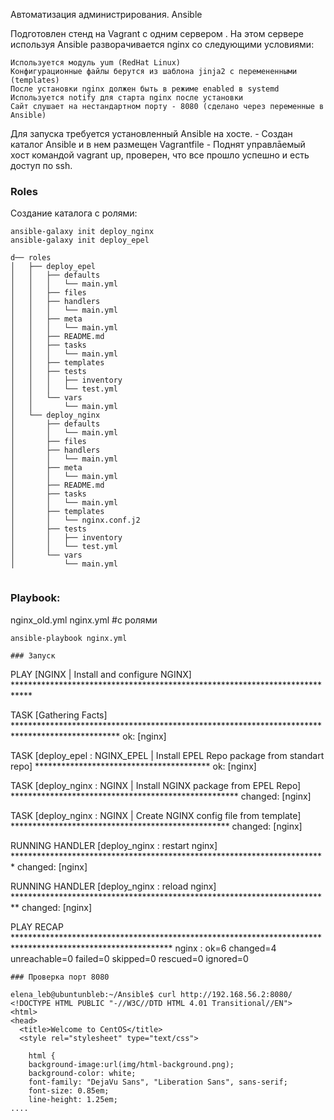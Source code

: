  Автоматизация администрирования. Ansible
 
 Подготовлен стенд на Vagrant с одним сервером . 
 На этом сервере используя Ansible разворачивается nginx со следующими условиями:

    Используется модуль yum (RedHat Linux)
    Конфигурационные файлы берутся из шаблона jinja2 с перемененными (templates)
    После установки nginx должен быть в режиме enabled в systemd
    Используется notify для старта nginx после установки
    Сайт слушает на нестандартном порту - 8080 (сделано через переменные в Ansible)

Для запуска требуется установленный Ansible на хосте.
    - Создан каталог Ansible и в нем размещен Vagrantfile
    - Поднят управлāемый хост командой vagrant up, проверен, что все прошло успешно и есть доступ по ssh.
    
### Roles
Создание каталога с ролями:
```
ansible-galaxy init deploy_nginx
ansible-galaxy init deploy_epel

d── roles
│   ├── deploy_epel
│   │   ├── defaults
│   │   │   └── main.yml
│   │   ├── files
│   │   ├── handlers
│   │   │   └── main.yml
│   │   ├── meta
│   │   │   └── main.yml
│   │   ├── README.md
│   │   ├── tasks
│   │   │   └── main.yml
│   │   ├── templates
│   │   ├── tests
│   │   │   ├── inventory
│   │   │   └── test.yml
│   │   └── vars
│   │       └── main.yml
│   └── deploy_nginx
│       ├── defaults
│       │   └── main.yml
│       ├── files
│       ├── handlers
│       │   └── main.yml
│       ├── meta
│       │   └── main.yml
│       ├── README.md
│       ├── tasks
│       │   └── main.yml
│       ├── templates
│       │   └── nginx.conf.j2
│       ├── tests
│       │   ├── inventory
│       │   └── test.yml
│       └── vars
│           └── main.yml


```

### Playbook:

nginx_old.yml
nginx.yml #с ролями

```
ansible-playbook nginx.yml

### Запуск
```
PLAY [NGINX | Install and configure NGINX] ****************************************************************************

TASK [Gathering Facts] ************************************************************************************************
ok: [nginx]

TASK [deploy_epel : NGINX_EPEL | Install EPEL Repo package from standart repo] ****************************************
ok: [nginx]

TASK [deploy_nginx : NGINX | Install NGINX package from EPEL Repo] ****************************************************
changed: [nginx]

TASK [deploy_nginx : NGINX | Create NGINX config file from template] **************************************************
changed: [nginx]

RUNNING HANDLER [deploy_nginx : restart nginx] ************************************************************************
changed: [nginx]

RUNNING HANDLER [deploy_nginx : reload nginx] *************************************************************************
changed: [nginx]

PLAY RECAP ************************************************************************************************************
nginx                      : ok=6    changed=4    unreachable=0    failed=0    skipped=0    rescued=0    ignored=0  

```
### Проверка порт 8080

elena_leb@ubuntunbleb:~/Ansible$ curl http://192.168.56.2:8080/
<!DOCTYPE HTML PUBLIC "-//W3C//DTD HTML 4.01 Transitional//EN">
<html>
<head>
  <title>Welcome to CentOS</title>
  <style rel="stylesheet" type="text/css"> 

	html {
	background-image:url(img/html-background.png);
	background-color: white;
	font-family: "DejaVu Sans", "Liberation Sans", sans-serif;
	font-size: 0.85em;
	line-height: 1.25em;
....

```

